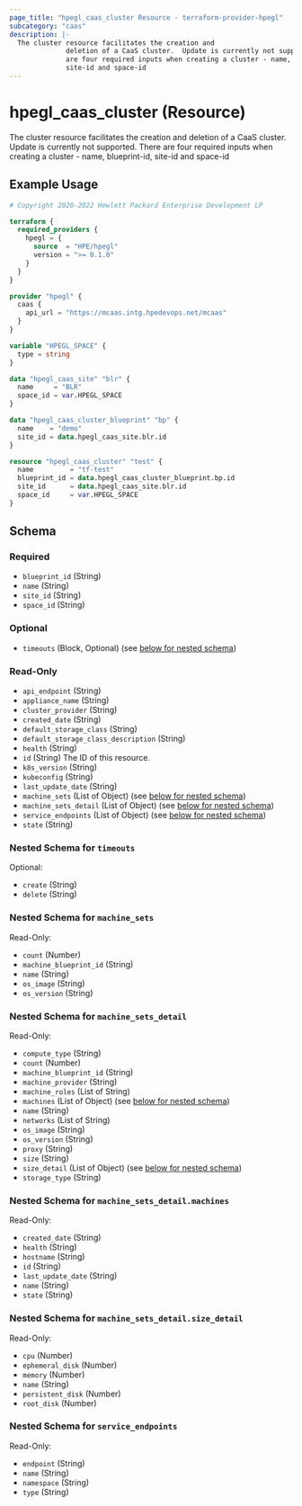 ```yaml
---
page_title: "hpegl_caas_cluster Resource - terraform-provider-hpegl"
subcategory: "caas"
description: |-
  The cluster resource facilitates the creation and
              deletion of a CaaS cluster.  Update is currently not supported.  There
              are four required inputs when creating a cluster - name, blueprint-id,
              site-id and space-id
---
```

# hpegl_caas_cluster (Resource)

The cluster resource facilitates the creation and
			deletion of a CaaS cluster.  Update is currently not supported.  There
			are four required inputs when creating a cluster - name, blueprint-id,
			site-id and space-id

## Example Usage

```terraform
# Copyright 2020-2022 Hewlett Packard Enterprise Development LP

terraform {
  required_providers {
    hpegl = {
      source  = "HPE/hpegl"
      version = ">= 0.1.0"
    }
  }
}

provider "hpegl" {
  caas {
    api_url = "https://mcaas.intg.hpedevops.net/mcaas"
  }
}

variable "HPEGL_SPACE" {
  type = string
}

data "hpegl_caas_site" "blr" {
  name     = "BLR"
  space_id = var.HPEGL_SPACE
}

data "hpegl_caas_cluster_blueprint" "bp" {
  name    = "demo"
  site_id = data.hpegl_caas_site.blr.id
}

resource "hpegl_caas_cluster" "test" {
  name         = "tf-test"
  blueprint_id = data.hpegl_caas_cluster_blueprint.bp.id
  site_id      = data.hpegl_caas_site.blr.id
  space_id     = var.HPEGL_SPACE
}
```

<!-- schema generated by tfplugindocs -->
## Schema

### Required

- `blueprint_id` (String)
- `name` (String)
- `site_id` (String)
- `space_id` (String)

### Optional

- `timeouts` (Block, Optional) (see [below for nested schema](#nestedblock--timeouts))

### Read-Only

- `api_endpoint` (String)
- `appliance_name` (String)
- `cluster_provider` (String)
- `created_date` (String)
- `default_storage_class` (String)
- `default_storage_class_description` (String)
- `health` (String)
- `id` (String) The ID of this resource.
- `k8s_version` (String)
- `kubeconfig` (String)
- `last_update_date` (String)
- `machine_sets` (List of Object) (see [below for nested schema](#nestedatt--machine_sets))
- `machine_sets_detail` (List of Object) (see [below for nested schema](#nestedatt--machine_sets_detail))
- `service_endpoints` (List of Object) (see [below for nested schema](#nestedatt--service_endpoints))
- `state` (String)

<a id="nestedblock--timeouts"></a>
### Nested Schema for `timeouts`

Optional:

- `create` (String)
- `delete` (String)


<a id="nestedatt--machine_sets"></a>
### Nested Schema for `machine_sets`

Read-Only:

- `count` (Number)
- `machine_blueprint_id` (String)
- `name` (String)
- `os_image` (String)
- `os_version` (String)


<a id="nestedatt--machine_sets_detail"></a>
### Nested Schema for `machine_sets_detail`

Read-Only:

- `compute_type` (String)
- `count` (Number)
- `machine_blueprint_id` (String)
- `machine_provider` (String)
- `machine_roles` (List of String)
- `machines` (List of Object) (see [below for nested schema](#nestedobjatt--machine_sets_detail--machines))
- `name` (String)
- `networks` (List of String)
- `os_image` (String)
- `os_version` (String)
- `proxy` (String)
- `size` (String)
- `size_detail` (List of Object) (see [below for nested schema](#nestedobjatt--machine_sets_detail--size_detail))
- `storage_type` (String)

<a id="nestedobjatt--machine_sets_detail--machines"></a>
### Nested Schema for `machine_sets_detail.machines`

Read-Only:

- `created_date` (String)
- `health` (String)
- `hostname` (String)
- `id` (String)
- `last_update_date` (String)
- `name` (String)
- `state` (String)


<a id="nestedobjatt--machine_sets_detail--size_detail"></a>
### Nested Schema for `machine_sets_detail.size_detail`

Read-Only:

- `cpu` (Number)
- `ephemeral_disk` (Number)
- `memory` (Number)
- `name` (String)
- `persistent_disk` (Number)
- `root_disk` (Number)



<a id="nestedatt--service_endpoints"></a>
### Nested Schema for `service_endpoints`

Read-Only:

- `endpoint` (String)
- `name` (String)
- `namespace` (String)
- `type` (String)


